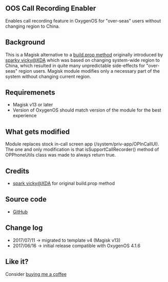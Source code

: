 ## OOS Call Recording Enabler
Enables call recording feature in OxygenOS for "over-seas" users without changing region to China.

## Background
This is a Magisk alternative to a [build.prop method](https://forum.xda-developers.com/oneplus-3t/how-to/call-recording-oos-4-1-6-rooted-op3t-t3621652) originally introduced by [sparky vicky@XDA](https://forum.xda-developers.com/member.php?u=5196812)
which was based on changing system-wide region to China, which resulted in quite many unpredictable side-effects for "over-seas" region users.
Magisk module modifies only a necessary part of the system without changing current region.

## Requiremenets
- Magisk v13 or later
- Version of OxygenOS should match version of the module for the best experience

## What gets modified
Module replaces stock in-call screen app (/system/priv-app/OPInCallUI).
The one and only modification is that isSupportCallRecorder() method of OPPhoneUtils class was made to always return true.

## Credits
- [spark vicky@XDA](https://forum.xda-developers.com/member.php?u=5196812) for original build.prop method

## Source code
- [GitHub](https://github.com/C3C0/oos-call-recording)

## Change log
- 2017/07/11 -> migrated to template v4 (Magisk v13)
- 2017/06/16 -> initial release compatible with OxygenOS 4.1.6

## Like it?
Consider [buying me a coffee](https://forum.xda-developers.com/donatetome.php?u=5008415)